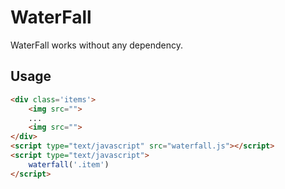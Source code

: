 # WaterFall

WaterFall works without any dependency.

## Usage

```html
<div class='items'>
    <img src="">
    ...
    <img src="">
</div>
<script type="text/javascript" src="waterfall.js"></script>
<script type="text/javascript">
    waterfall('.item')
</script>
```
